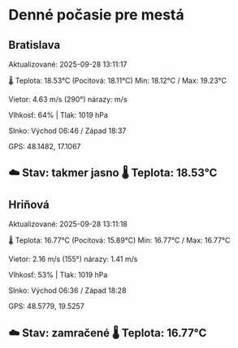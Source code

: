﻿# Denné počasie pre mestá

## Bratislava
Aktualizované: 2025-09-28 13:11:17

🌡️ Teplota: 18.53°C 
(Pocitová: 18.11°C)
Min: 18.12°C / Max: 19.23°C

Vietor: 4.63 m/s    (290°) 
nárazy:  m/s

Vlhkosť: 64% | Tlak: 1019 hPa

Slnko: Východ 06:46 / Západ 18:37

GPS: 48.1482, 17.1067

☁️ Stav: takmer jasno        🌡️ Teplota: 18.53°C
---

## Hriňová
Aktualizované: 2025-09-28 13:11:18

🌡️ Teplota: 16.77°C 
(Pocitová: 15.89°C)
Min: 16.77°C / Max: 16.77°C

Vietor: 2.16 m/s (155°)
nárazy: 1.41 m/s

Vlhkosť: 53% | Tlak: 1019 hPa

Slnko: Východ 06:36 / Západ 18:28

GPS: 48.5779, 19.5257

☁️ Stav: zamračené        🌡️ Teplota: 16.77°C
---
